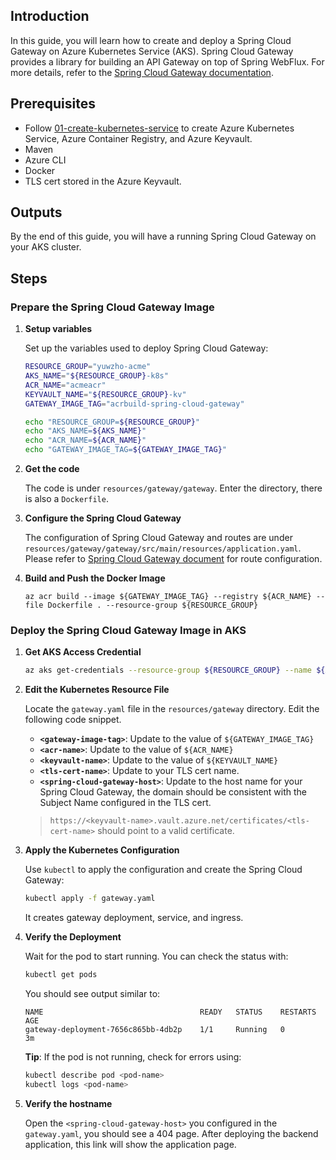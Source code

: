## Introduction

In this guide, you will learn how to create and deploy a Spring Cloud Gateway on Azure Kubernetes Service (AKS). Spring Cloud Gateway provides a library for building an API Gateway on top of Spring WebFlux. For more details, refer to the [Spring Cloud Gateway documentation](https://spring.io/projects/spring-cloud-gateway).

## Prerequisites

- Follow [01-create-kubernetes-service](./01-create-kubernetes-service.md) to create Azure Kubernetes Service, Azure Container Registry, and Azure Keyvault.
- Maven
- Azure CLI
- Docker
- TLS cert stored in the Azure Keyvault.

## Outputs

By the end of this guide, you will have a running Spring Cloud Gateway on your AKS cluster.

## Steps

### Prepare the Spring Cloud Gateway Image

1. **Setup variables**
   
   Set up the variables used to deploy Spring Cloud Gateway:
   ```bash
   RESOURCE_GROUP="yuwzho-acme"
   AKS_NAME="${RESOURCE_GROUP}-k8s"
   ACR_NAME="acmeacr"
   KEYVAULT_NAME="${RESOURCE_GROUP}-kv"
   GATEWAY_IMAGE_TAG="acrbuild-spring-cloud-gateway"

   echo "RESOURCE_GROUP=${RESOURCE_GROUP}"
   echo "AKS_NAME=${AKS_NAME}"
   echo "ACR_NAME=${ACR_NAME}"
   echo "GATEWAY_IMAGE_TAG=${GATEWAY_IMAGE_TAG}"
   ```

1. **Get the code**

   The code is under `resources/gateway/gateway`. Enter the directory, there is also a `Dockerfile`.

1. **Configure the Spring Cloud Gateway**

   The configuration of Spring Cloud Gateway and routes are under `resources/gateway/gateway/src/main/resources/application.yaml`. Please refer to [Spring Cloud Gateway document](https://docs.spring.io/spring-cloud-gateway/reference/spring-cloud-gateway/request-predicates-factories.html) for route configuration.

1. **Build and Push the Docker Image**

    ```azurecli
    az acr build --image ${GATEWAY_IMAGE_TAG} --registry ${ACR_NAME} --file Dockerfile . --resource-group ${RESOURCE_GROUP}
    ```

### Deploy the Spring Cloud Gateway Image in AKS

1. **Get AKS Access Credential**

   ```bash
   az aks get-credentials --resource-group ${RESOURCE_GROUP} --name ${AKS_NAME}  --admin
   ```

1. **Edit the Kubernetes Resource File**

   Locate the `gateway.yaml` file in the `resources/gateway` directory. Edit the following code snippet.

   - **`<gateway-image-tag>`**: Update to the value of `${GATEWAY_IMAGE_TAG}`
   - **`<acr-name>`**: Update to the value of `${ACR_NAME}`
   - **`<keyvault-name>`**: Update to the value of `${KEYVAULT_NAME}`
   - **`<tls-cert-name>`**: Update to your TLS cert name.
   - **`<spring-cloud-gateway-host>`**: Update to the host name for your Spring Cloud Gateway, the domain should be consistent with the Subject Name configured in the TLS cert.

   > `https://<keyvault-name>.vault.azure.net/certificates/<tls-cert-name>` should point to a valid certificate.

1. **Apply the Kubernetes Configuration**

   Use `kubectl` to apply the configuration and create the Spring Cloud Gateway:

   ```bash
   kubectl apply -f gateway.yaml
   ```

   It creates gateway deployment, service, and ingress.

1. **Verify the Deployment**

   Wait for the pod to start running. You can check the status with:

   ```bash
   kubectl get pods
   ```

   You should see output similar to:

   ```
   NAME                                   READY   STATUS    RESTARTS   AGE
   gateway-deployment-7656c865bb-4db2p    1/1     Running   0          3m
   ```

   **Tip**: If the pod is not running, check for errors using:
  
   ```bash
   kubectl describe pod <pod-name>
   kubectl logs <pod-name>
   ```

1. **Verify the hostname**

   Open the `<spring-cloud-gateway-host>` you configured in the `gateway.yaml`, you should see a 404 page. After deploying the backend application, this link will  show the application page.
